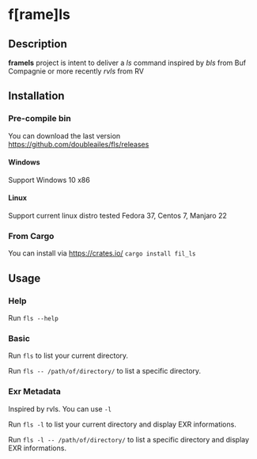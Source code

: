 # f[rame]ls

## Description

**framels** project is intent to deliver a *ls* command inspired by *bls* from Buf Compagnie or more recently *rvls* from RV

## Installation

### Pre-compile bin

You can download the last version <https://github.com/doubleailes/fls/releases>

#### Windows

Support Windows 10 x86

#### Linux

Support current linux distro tested Fedora 37, Centos 7, Manjaro 22

### From Cargo

You can install via <https://crates.io/>
`cargo install fil_ls`

## Usage

### Help

Run `fls --help`

### Basic

Run `fls` to list your current directory.

Run `fls -- /path/of/directory/` to list a specific directory.

### Exr Metadata

Inspired by rvls. You can use `-l`

Run `fls -l` to list your current directory and display EXR informations.

Run `fls -l -- /path/of/directory/` to list a specific directory and display EXR informations.
